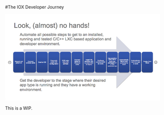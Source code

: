 #The IOX Developer Journey

![The IOx Developer Journey](./images/IOx_Developer_Journey.png)

This is a WIP.